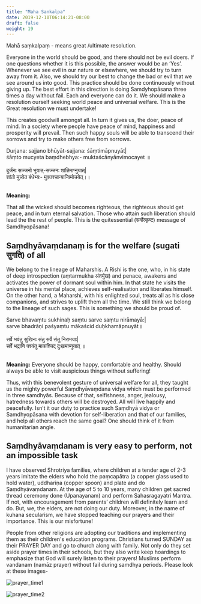 ```yaml
---
title: "Maha Sankalpa"
date: 2019-12-10T06:14:21-08:00
draft: false
weight: 19
---
```


Mahā saṃkalpaṃ - means great /ultimate resolution.


Everyone in the world should be good, and there should not be evil doers. If one questions whether it is this possible, the answer would be an ‘Yes’. Whenever we see evil in our nature or elsewhere, we should try to turn away from it. Also, we should try our best to change the bad or evil that we see around us into good. This practice should be done continuously without giving up. The best effort in this direction is doing Samdyhopāsana three times a day without fail. Each and everyone can do it. We should make a resolution ourself seeking world peace and universal welfare. This is the Great resolution we must undertake!

This creates goodwill amongst all. In turn it gives us, the doer, peace of mind. In a society where people have peace of mind, happiness and prosperity will prevail. Then such happy souls will be able to transcend their sorrows and try to make others free from sorrows. 
<div class="shloka">

Durjana: sajjano bhūyāt-sajjana: śāṃtimāpnuyāt| <br/>
śāṃto mucyeta baṃdhebhya:- muktaścānyānvimocayet ॥<br/><br/>
दुर्जनः सज्जनो भूयात्-सज्जनः शांतिमाप्नुयात्| <br/>
शांतो मुच्येत बंधेभ्यः- मुक्तश्चान्यान्विमोचयेत्।।<br/><br/>

**Meaning:** 

That all the wicked should becomes righteous, the righteous should get peace, and in turn eternal salvation. Those who attain such liberation should lead the the rest of people. This is the quitessential (सर्वोत्कृष्ट) message of Samdhyopāsana! 

</div>

## Saṃdhyāvaṃdanaṃ is for the welfare (sugati सुगति) of all

We belong to the lineage of Maharshis. A Rishi is the one, who, in his state of deep introspection (aṃtarmukha अंतर्मुख) and penace, awakens and activates the power of dormant soul within him. In that state he visits the universe in his mental place, achieves self-realisation and liberates himself. 
On the other hand, a Maharshi, with his enlighted soul, treats all as his close companions, and strives to uplift them all the time. We still think we belong to the lineage of such sages. This is something we should be proud of.
<div class="shloka">

Sarve bhavaṃtu sukhinaḥ saṃtu sarve saṃtu nirāmayā:| <br/>
sarve bhadrāṇi paśyaṃtu mākaścid duḥkhamāpnuyāt॥<br/><br/>
सर्वे भवंतु सुखिनः संतु सर्वे संतु निरामयाः| <br/>
सर्वे भद्राणि पश्यंतु माकश्चिद् दुःखमाप्नुयात् ॥<br/><br/>

**Meaning:**  Everyone should be happy, comfortable and healthy. Should always be able to visit auspicious things without suffering!
</div>
Thus, with this benevolent gesture of universal welfare for all, they taught us the mighty powerful Saṃdhyāvaṃdana vidya which must be performed in three samdhyās. Because of that, selfishness, anger, jealousy, hatredness towards others will be destroyed. All will live happily and peacefully.
Isn’t it our duty to practice such Saṃdhyā vidya or Samdhyopāsana with devotion for self-liberation and that of our families, and help all others reach the same goal? One should think of it from humanitarian angle.

## Saṃdhyāvaṃdanam is very easy to perform, not an impossible task

I have observed Shrotriya families, where children at a tender age of 2-3 years imitate the elders who hold the paṃcapātra (a copper glass used to hold water), uddhariṇa (copper spoon) and plate and do Saṃdhyāvaṃdanam. At the age of 5 to 10 years, many children get sacred thread ceremony done (Upanayanam) and perform Sahasragayatri Mantra.
If not, with encouragement from parents’ children will definitely learn and do. But, we, the elders, are not doing our duty. Moreover, in the name of kuhana secularism, we have stopped teaching our prayers and their importance. This is our misfortune!

People from other religions are adopting our traditions and implementing them as their children's education programs. Christians turned SUNDAY as their PRAYER DAY and go to church along with family. Not only do they set aside prayer times in their schools, but they also write keep hoardings to emphasize that God will surely listen to their prayers! Muslims perform vandanam (namāz prayer) without fail during samdhya periods. Please look at these images-

![prayer_time1](/images/sandhya/prayer_time_1.png)

![prayer_time2](/images/sandhya/prayer_time_2.png)
